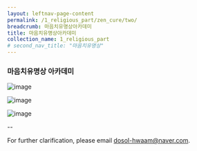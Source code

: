 ```yaml
---
layout: leftnav-page-content
permalink: /1_religious_part/zen_cure/two/
breadcrumb: 마음치유명상아카데미
title: 마음치유명상아카데미
collection_name: 1_religious_part
# second_nav_title: "마음치유명상"
---
```

### **마음치유명상 아카데미**

![image]({{site.baseurl}}/images/religious_part/s08_img_01.jpg)

![image]({{site.baseurl}}/images/religious_part/s08_img_02.jpg)

![image]({{site.baseurl}}/images/religious_part/s08_img_03.jpg)

--

For further clarification, please email [dosol-hwaam@naver.com](mailto:dosol-hwaam@naver.com).     

<!-- [years](https://www.google.com.sg/search?q=year&oq=year&aqs=chrome..69i57j69i61j0l4.326j0j4&sourceid=chrome&ie=UTF-8){:target="_blank"}  -->
